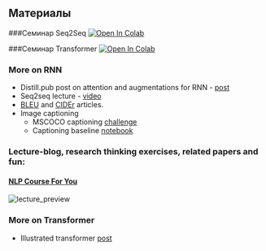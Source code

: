 ## Материалы

###Семинар Seq2Seq [![Open In Colab](https://colab.research.google.com/assets/colab-badge.svg)](https://colab.research.google.com/drive/1Q-q-3C2hvRyR2Z4zszrK6sEylW6HCaTY?authuser=1)

###Семинар Transformer [![Open In Colab](https://colab.research.google.com/assets/colab-badge.svg)](https://colab.research.google.com/drive/1lOisdoXSXmgNiLj2tGym0mbwbp6GhnHu?authuser=1)

### More on RNN
* Distill.pub post on attention and augmentations for RNN - [post](https://distill.pub/2016/augmented-rnns/)
* Seq2seq lecture - [video](https://www.youtube.com/watch?v=G5RY_SUJih4)
* [BLEU](http://www.aclweb.org/anthology/P02-1040.pdf) and [CIDEr](https://arxiv.org/pdf/1411.5726.pdf) articles.
* Image captioning
  * MSCOCO captioning [challenge](http://mscoco.org/dataset/#captions-challenge2015)
  * Captioning baseline [notebook](https://github.com/yandexdataschool/Practical_DL/tree/fall18/week07_seq2seq)
  
### Lecture-blog, research thinking exercises, related papers and fun: 
#### [NLP Course For You](https://lena-voita.github.io/nlp_course.html#preview_seq2seq_attn) 
![lecture_preview](https://github.com/yandexdataschool/nlp_course/blob/2020/resources/nlp2020_gifs/seq2seq.gif)

### More on Transformer
* Illustrated transformer [post](https://jalammar.github.io/illustrated-transformer/)